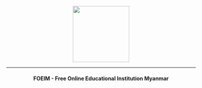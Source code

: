 <p align="center">
<img src="https://foeim.org/img/logo.png" width="150px" heigh="150px" >
  <hr>
  <h4 align="center"><b>FOEIM - Free Online Educational Institution Myanmar</b></h4>
</p>

<!---
FOEIM/FOEIM is a ✨ special ✨ repository because its `README.md` (this file) appears on your GitHub profile.
You can click the Preview link to take a look at your changes.
--->
